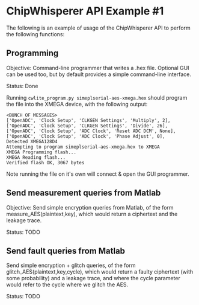 # ChipWhisperer API Example #1

The following is an example of usage of the ChipWhisperer API to perform the following functions:

## Programming ##

Objective: Command-line programmer that writes a .hex file. Optional GUI can be used too, but by default provides a simple command-line interface.

Status: Done

Running `cwlite_program.py simeplserial-aes-xmega.hex` should program the file into the XMEGA device, with the following output:

```
<BUNCH OF MESSAGES>
['OpenADC', 'Clock Setup', 'CLKGEN Settings', 'Multiply', 2],
['OpenADC', 'Clock Setup', 'CLKGEN Settings', 'Divide', 26],
['OpenADC', 'Clock Setup', 'ADC Clock', 'Reset ADC DCM', None],
['OpenADC', 'Clock Setup', 'ADC Clock', 'Phase Adjust', 0],
Detected XMEGA128D4
Attempting to program simeplserial-aes-xmega.hex to XMEGA
XMEGA Programming flash...
XMEGA Reading flash...
Verified flash OK, 3067 bytes
```

Note running the file on it's own will connect & open the GUI programmer.

## Send measurement queries from Matlab ##

Objective: Send simple encryption queries from Matlab, of the form measure_AES(plaintext,key), which would return a ciphertext and the leakage trace.

Status: TODO

## Send fault queries from Matlab ##

Send simple encryption + glitch queries, of the form glitch_AES(plaintext,key,cycle), which would return a faulty ciphertext (with some probability) and a leakage trace, and where the cycle parameter would refer to the cycle where we glitch the AES.

Status: TODO

